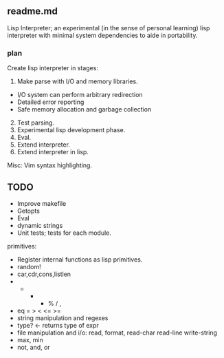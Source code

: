 ## readme.md

Lisp Interpreter; an experimental (in the sense of personal learning) lisp
interpreter with minimal system dependencies to aide in portability.

### plan

Create lisp interpreter in stages:

1. Make parse with I/O and memory libraries.
  * I/O system can perform arbitrary redirection
  * Detailed error reporting
  * Safe memory allocation and garbage collection
2. Test parsing. 
3. Experimental lisp development phase.
4. Eval.
5. Extend interpreter.
6. Extend interpreter in lisp.

Misc:
Vim syntax highlighting.

## TODO

* Improve makefile
* Getopts
* Eval
* dynamic strings
* Unit tests; tests for each module.

primitives:
* Register internal functions as lisp primitives.
* random!
* car,cdr,cons,listlen
* + - * % / , 
* eq = > < <= >=
* string manipulation and regexes
* type? <- returns type of expr
* file manipulation and i/o: read, format, read-char read-line write-string
* max, min
* not, and, or
